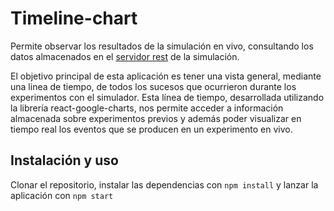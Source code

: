 # Timeline-chart

Permite observar los resultados de la simulación en vivo, consultando los datos
almacenados en el [servidor rest](https://github.com/Proyecto-tesina/server-rest)
de la simulación.

El objetivo principal de esta aplicación es tener una vista general, mediante
una linea de tiempo, de todos los sucesos que ocurrieron durante los experimentos
con el simulador. Esta línea de tiempo, desarrollada utilizando la librería
react-google-charts, nos permite acceder a información almacenada sobre experimentos
previos y además poder visualizar en tiempo real los eventos que se producen en un
experimento en vivo.

## Instalación y uso

Clonar el repositorio, instalar las dependencias con `npm install` y lanzar la
aplicación con `npm start`
